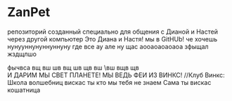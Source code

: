 # ZanPet
репозиторий созданный специально для общения с Дианой и Настей через другой компьютер
Это Диана и Настя! мы в GitHUb!
че хочешь 
нунууннунуннуннуну
где все 
ау 
але
ну
щас
аооаоаоаоаоа
зфыщал
жздщлшо

фычвса
вщ
вш
шв
вщ
шв
щв
вш
\вш
вщв
щв\
И ДАРИМ МЫ СВЕТ ПЛАНЕТЕ!
МЫ ВЕДЬ ФЕИ ИЗ ВИНКС! //Клуб Винкс: Школа волшебниц
вискас
ты кто
мы тебя не знаем
Сама ты вискас кошатница
